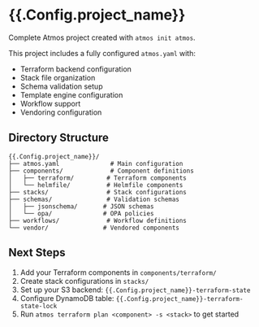 # {{.Config.project_name}}

Complete Atmos project created with `atmos init atmos`.

This project includes a fully configured `atmos.yaml` with:
- Terraform backend configuration
- Stack file organization
- Schema validation setup
- Template engine configuration
- Workflow support
- Vendoring configuration

## Directory Structure

```
{{.Config.project_name}}/
├── atmos.yaml              # Main configuration
├── components/             # Component definitions
│   ├── terraform/         # Terraform components
│   └── helmfile/          # Helmfile components
├── stacks/                # Stack configurations
├── schemas/               # Validation schemas
│   ├── jsonschema/       # JSON schemas
│   └── opa/              # OPA policies
├── workflows/             # Workflow definitions
└── vendor/               # Vendored components
```

## Next Steps

1. Add your Terraform components in `components/terraform/`
2. Create stack configurations in `stacks/`
3. Set up your S3 backend: `{{.Config.project_name}}-terraform-state`
4. Configure DynamoDB table: `{{.Config.project_name}}-terraform-state-lock`
5. Run `atmos terraform plan <component> -s <stack>` to get started